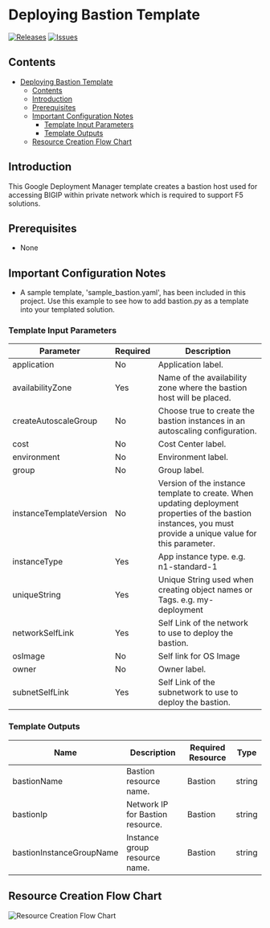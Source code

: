 # Deploying Bastion Template

[![Releases](https://img.shields.io/github/release/f5networks/f5-google-gdm-templates-v2.svg)](https://github.com/f5networks/f5-google-gdm-templates-v2/releases)
[![Issues](https://img.shields.io/github/issues/f5networks/f5-google-gdm-templates-v2.svg)](https://github.com/f5networks/f5-google-gdm-templates-v2/issues)

## Contents

- [Deploying Bastion Template](#deploying-bastion-template)
  - [Contents](#contents)
  - [Introduction](#introduction)
  - [Prerequisites](#prerequisites)
  - [Important Configuration Notes](#important-configuration-notes)
    - [Template Input Parameters](#template-input-parameters)
    - [Template Outputs](#template-outputs)
  - [Resource Creation Flow Chart](#resource-creation-flow-chart)

## Introduction

This Google Deployment Manager template creates a bastion host used for accessing BIGIP within private network which is required to support F5 solutions.

## Prerequisites

 - None

## Important Configuration Notes

 - A sample template, 'sample_bastion.yaml', has been included in this project. Use this example to see how to add bastion.py as a template into your templated solution.

### Template Input Parameters

| Parameter | Required | Description |
| --- | --- | --- |
| application | No | Application label. |
| availabilityZone | Yes | Name of the availability zone where the bastion host will be placed. |
| createAutoscaleGroup | No | Choose true to create the bastion instances in an autoscaling configuration. |
| cost | No | Cost Center label. |
| environment | No | Environment label. | 
| group | No | Group label. |
| instanceTemplateVersion | No | Version of the instance template to create. When updating deployment properties of the bastion instances, you must provide a unique value for this parameter. |
| instanceType | Yes | App instance type. e.g. n1-standard-1 |
| uniqueString | Yes | Unique String used when creating object names or Tags. e.g. my-deployment |
| networkSelfLink | Yes | Self Link of the network to use to deploy the bastion. |
| osImage | No | Self link for OS Image  |
| owner | No | Owner label. |
| subnetSelfLink | Yes | Self Link of the subnetwork to use to deploy the bastion. |

### Template Outputs

| Name | Description | Required Resource | Type |
| --- | --- | --- | --- |
| bastionName | Bastion resource name. | Bastion | string |
| bastionIp | Network IP for Bastion resource. | Bastion | string |
| bastionInstanceGroupName | Instance group resource name. | Bastion | string |

## Resource Creation Flow Chart

![Resource Creation Flow Chart](https://github.com/F5Networks/f5-google-gdm-templates-v2/blob/master/examples/images/google-bastion-module.png)
